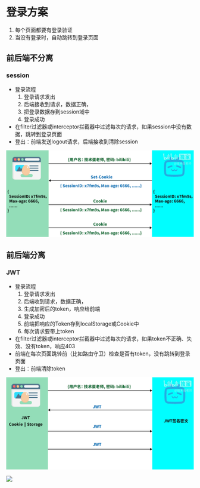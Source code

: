 # 登录方案

1. 每个页面都要有登录验证
2. 当没有登录时，自动跳转到登录页面


## 前后端不分离

### session

* 登录流程
    1. 登录请求发出
    2. 后端接收到请求，数据正确，
    3. 把登录数据存到session域中
    4. 登录成功
* 在filter过滤器或interceptor拦截器中过滤每次的请求，如果session中没有数据，跳转到登录页面
* 登出：前端发送logout请求，后端接收到清除session


![](img/20220422195038.png)

## 前后端分离

### JWT

* 登录流程
    1. 登录请求发出
    2. 后端收到请求，数据正确，
    3. 生成加密后的token，响应给前端
    4. 登录成功
    1. 前端把响应的Token存到localStorage或Cookie中
    2. 每次请求要带上token
* 在filter过滤器或interceptor拦截器中过滤每次的请求，如果token不正确、失效、没有token，响应403
* 前端在每次页面跳转前（比如路由守卫）检查是否有token，没有跳转到登录页面
* 登出：前端清除token

![](img/20220422195135.png)

![](https://img-blog.csdnimg.cn/img_convert/900b3e81f832b2f08c2e8aabb540536a.png)



















